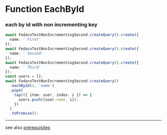 # Function EachById
### each by id with non incrementing key

```typescript
await FedacoTestNonIncrementingSecond.createQuery().create({
  name: ' First'
});
await FedacoTestNonIncrementingSecond.createQuery().create({
  name: ' Second'
});
await FedacoTestNonIncrementingSecond.createQuery().create({
  name: ' Third'
});
const users = [];
await FedacoTestNonIncrementingSecond.createQuery()
  .eachById(2, 'name')
  .pipe(
    tap(({ item: user, index: i }) => {
      users.push([user.name, i]);
    })
  )
  .toPromise();
```


----
see also [prerequisites](./../database-fedaco-integration/prerequisite)
